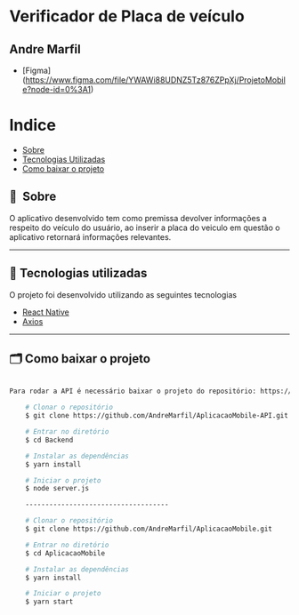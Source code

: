 <h1>Verificador de Placa de veículo</h1>
<h2>Andre Marfil</h2>


- [Figma] (https://www.figma.com/file/YWAWi88UDNZ5Tz876ZPpXj/ProjetoMobile?node-id=0%3A1)


# Indice

- [Sobre](#-sobre)
- [Tecnologias Utilizadas](#-tecnologias-utilizadas)
- [Como baixar o projeto](#-como-baixar-o-projeto)

## 🔖&nbsp; Sobre

O aplicativo desenvolvido tem como premissa devolver informações a respeito do veículo do usuário, ao inserir a placa do veiculo em questão o aplicativo retornará informações relevantes.

---

## 🚀 Tecnologias utilizadas

O projeto foi desenvolvido utilizando as seguintes tecnologias

- [React Native](https://reactnative.dev/)
- [Axios](https://github.com/axios/axios)

---

## 🗂 Como baixar o projeto

```bash	

Para rodar a API é necessário baixar o projeto do repositório: https://github.com/AndreMarfil/AplicacaoMobile-API

    # Clonar o repositório
    $ git clone https://github.com/AndreMarfil/AplicacaoMobile-API.git

    # Entrar no diretório
    $ cd Backend

    # Instalar as dependências
    $ yarn install

    # Iniciar o projeto
    $ node server.js 

    ------------------------------------

    # Clonar o repositório
    $ git clone https://github.com/AndreMarfil/AplicacaoMobile.git

    # Entrar no diretório
    $ cd AplicacaoMobile

    # Instalar as dependências
    $ yarn install

    # Iniciar o projeto
    $ yarn start
```

